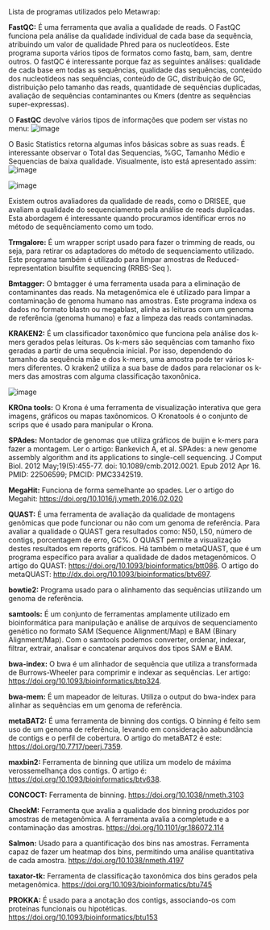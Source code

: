 Lista de programas utilizados pelo Metawrap:

**FastQC:** É uma ferramenta que avalia a qualidade de reads. O FastQC funciona pela análise da qualidade individual de cada base da sequência, atribuindo um valor de qualidade Phred para os nucleotídeos. Este programa suporta vários tipos de formatos como fastq, bam, sam, dentre outros. O fastQC é interessante porque faz as seguintes análises: qualidade de cada base em todas as sequências, qualidade das sequências, conteúdo dos nucleotídeos nas sequências, conteúdo de GC, distribuição de GC, distribuição pelo tamanho das reads, quantidade de sequências duplicadas, avaliação de sequências contaminantes ou Kmers (dentre as sequências super-expressas). 

O **FastQC** devolve vários tipos de informações que podem ser vistas no menu:
![image](https://github.com/user-attachments/assets/563d7177-c240-4f98-80ec-7d928a1416e8)

O Basic Statistics retorna algumas infos básicas sobre as suas reads. É interessante observar o Total das Sequencias, %GC, Tamanho Médio e Sequencias de baixa qualidade. Visualmente, isto está apresentado assim:
![image](https://github.com/user-attachments/assets/dbbb19cb-0995-4f58-b03f-441e55e592e1)

![image](https://github.com/user-attachments/assets/ce7f1303-238f-45ca-9c81-bcb1717112d3)




Existem outros avaliadores da qualidade de reads, como o DRISEE, que avaliam a qualidade do sequenciamento pela análise de reads duplicadas. Esta abordagem é interessante quando procuramos identificar erros no método de sequênciamento como um todo.

**Trmgalore:** É um wrapper script usado para fazer o trimming de reads, ou seja, para retirar os adaptadores do método de sequenciamento utilizado. Este programa também é utilizado para limpar amostras de Reduced-representation bisulfite sequencing (RRBS-Seq ).

**Bmtagger:** O bmtagger é uma ferramenta usada para a eliminação de contaminantes das reads. Na metagenômica ele é utilizado para limpar a contaminação de genoma humano nas amostras. Este programa indexa os dados no formato blastn ou megablast, alinha as leituras com um genoma de referência (genoma humano) e faz a limpeza das reads contaminadas.

**KRAKEN2:** É um classificador taxonômico que funciona pela análise dos k-mers gerados pelas leituras. Os k-mers são sequências com tamanho fixo geradas a partir de uma sequência inicial. Por isso, dependendo do tamanho da sequência mãe e dos k-mers, uma amostra pode ter vários k-mers diferentes. O kraken2 utiliza a sua base de dados para relacionar os k-mers das amostras com alguma classificação taxonônica.

![image](https://github.com/user-attachments/assets/0a99a17f-c8b0-4621-b7b5-d74729a6a5f0)


**KROna tools:** O Krona é uma ferramenta de visualização interativa que gera imagens, gráficos ou mapas taxônomicos. O Kronatools é o conjunto de scrips que é usado para manipular o Krona. 

**SPAdes:** Montador de genomas que utiliza gráficos de buijin e k-mers para fazer a montagem. Ler o artigo: Bankevich A, et al. SPAdes: a new genome assembly algorithm and its applications to single-cell sequencing. J Comput Biol. 2012 May;19(5):455-77. doi: 10.1089/cmb.2012.0021. Epub 2012 Apr 16. PMID: 22506599; PMCID: PMC3342519.

**MegaHit:** Funciona de forma semelhante ao spades. Ler o artigo do Megahit: https://doi.org/10.1016/j.ymeth.2016.02.020

**QUAST:** É uma ferramenta de avaliação da qualidade de montagens genômicas que pode funcionar ou não com um genoma de referência. Para avaliar a qualidade o QUAST gera resultados como: N50, L50, número de contigs, porcentagem de erro, GC%. O QUAST permite a visualização destes resultados em reports gráficos. Há também o metaQUAST, que é um programa específico para avaliar a qualidade de dados metagenômicos. O artigo do QUAST: https://doi.org/10.1093/bioinformatics/btt086. O artigo do metaQUAST: http://dx.doi.org/10.1093/bioinformatics/btv697.

**bowtie2:** Programa usado para o alinhamento das sequências utilizando um genoma de referência.

**samtools:** É um conjunto de ferramentas amplamente utilizado em bioinformática para manipulação e análise de arquivos de sequenciamento genético no formato SAM (Sequence Alignment/Map) e BAM (Binary Alignment/Map). Com o samtools podemos converter, ordenar, indexar, filtrar, extrair, analisar e concatenar arquivos dos tipos SAM e BAM.

**bwa-index:** O bwa é um alinhador de sequência que utiliza a transformada de Burrows-Wheeler para comprimir e indexar as sequências. Ler artigo: https://doi.org/10.1093/bioinformatics/btp324.

**bwa-mem:** É um mapeador de leituras. Utiliza o output do bwa-index para alinhar as sequências em um genoma de referência.

**metaBAT2:** É uma ferramenta de binning dos contigs. O binning é feito sem uso de um genoma de referência, levando em consideração aabundância de contigs e o perfil de cobertura. O artigo do metaBAT2 é este: https://doi.org/10.7717/peerj.7359.

**maxbin2:** Ferramenta de binning que utiliza um modelo de máxima verossemelhança dos contigs. O artigo é: https://doi.org/10.1093/bioinformatics/btv638.

**CONCOCT:** Ferramenta de binning. https://doi.org/10.1038/nmeth.3103

**CheckM:** Ferramenta que avalia a qualidade dos binning produzidos por amostras de metagenômica. A ferramenta avalia a completude e a contaminação das amostras. https://doi.org/10.1101/gr.186072.114

**Salmon:** Usado para a quantificação dos bins nas amostras. Ferramenta capaz de fazer um heatmap dos bins, permitindo uma análise quantitativa de cada amostra. https://doi.org/10.1038/nmeth.4197

**taxator-tk:** Ferramenta de classificação taxonômica dos bins gerados pela metagenômica. https://doi.org/10.1093/bioinformatics/btu745

**PROKKA:** É usado para a anotação dos contigs, associando-os com proteínas funcionais ou hipotéticas. https://doi.org/10.1093/bioinformatics/btu153
